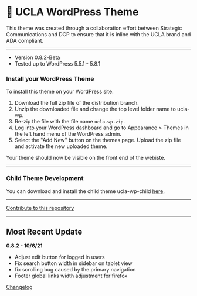 # :school_satchel: UCLA WordPress Theme

This theme was created through a collaboration effort between Strategic Communications and DCP to ensure that it is inline with the UCLA brand and ADA compliant.

---

* Version 0.8.2-Beta
* Tested up to WordPress 5.5.1 - 5.8.1

### Install your WordPress Theme ###

To install this theme on your WordPress site.

1. Download the full zip file of the distribution branch.
2. Unzip the downloaded file and change the top level folder name to ucla-wp.
3. Re-zip the file with the file name `ucla-wp.zip`.
4. Log into your WordPress dashboard and go to Appearance > Themes in the left hand menu of the WordPress admin.
5. Select the "Add New" button on the themes page. Upload the zip file and activate the new uploaded theme.

Your theme should now be visible on the front end of the webiste.

---

### Child Theme Development ###
You can download and install the child theme ucla-wp-child [here](https://bitbucket.org/uclaucomm/ucla-wp-child/src/distribution/).

---

[Contribute to this repository](./docs/contribute.md)

---

## Most Recent Update ##

**0.8.2 - 10/6/21**

* Adjust edit button for logged in users
* Fix search button width in sidebar on tablet view
* fix scrolling bug caused by the primary navigation
* Footer global links width adjustment for firefox


[Changelog](./CHANGELOG.md)
